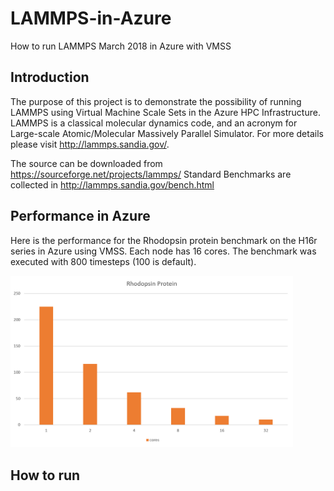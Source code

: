 # LAMMPS-in-Azure
How to run LAMMPS March 2018 in Azure with VMSS

## Introduction

The purpose of this project is to demonstrate the possibility of running LAMMPS using Virtual Machine Scale Sets in the Azure HPC Infrastructure. LAMMPS is a classical molecular dynamics code, and an acronym for Large-scale Atomic/Molecular Massively Parallel Simulator. For more details please visit http://lammps.sandia.gov/. 

The source can be downloaded from https://sourceforge.net/projects/lammps/ 
Standard Benchmarks are collected in http://lammps.sandia.gov/bench.html


## Performance in Azure

Here is the performance for the Rhodopsin protein benchmark on the H16r series in Azure using VMSS.  Each node has 16 cores. The benchmark was executed with 800 timesteps (100 is default).

<img src="https://github.com/schoenemeyer/LAMMPS-in-Azure/blob/master/lammps.png" width="452">


## How to run

